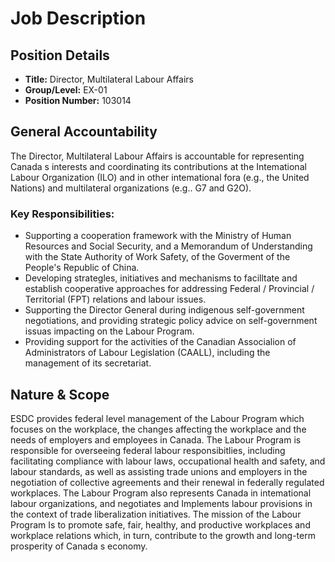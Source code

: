 # Job Description

## Position Details

*   **Title:** Director, Multilateral Labour Affairs
*   **Group/Level:** EX-01
*   **Position Number:** 103014

## General Accountability

The Director, Multilateral Labour Affairs is accountable for representing Canada s interests and coordinating its contributions at the Intemational Labour Organization (ILO) and in other intemational fora (e.g., the United Nations) and multilateral organizations (e.g.. G7 and G2O).

### Key Responsibilities:

*   Supporting a cooperation framework with the Ministry of Human Resources and Social Security, and a Memorandum of Understanding with the State Authority of Work Safety, of the Goverment of the People's Republic of China.
*   Developing strategles, initiatives and mechanisms to facilltate and establish cooperative approaches for addressing Federal / Provincial / Territorial (FPT) relations and labour issues.
*   Supporting the Director General during indigenous self-government negotiations, and providing strategic policy advice on self-government issuas impacting on the Labour Program.
*   Providing support for the activities of the Canadian Associalion of Administrators of Labour Legislation (CAALL), including the management of its secretariat.

## Nature & Scope

ESDC provides federal level management of the Labour Program which focuses on the workplace, the changes affecting the workplace and the needs of employers and employees in Canada. The Labour Program is responsible for overseeing federal labour responsibitlies, including facilitating compliance with labour laws, occupational health and safety, and labour standards, as well as assisting trade unions and employers in the negotiation of collective agreements and their renewal in federally regulated workplaces. The Labour Program also represents Canada in intemational labour organizations, and negotiates and Implements labour provisions in the context of trade liberalization initiatives. The mission of the Labour Program Is to promote safe, fair, healthy, and productive workplaces and workplace relations which, in turn, contribute to the growth and long-term prosperity of Canada s economy.
